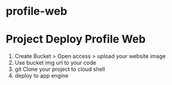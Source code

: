 # profile-web

# Project Deploy Profile Web
1. Create Bucket > Open access > upload your website image
2. Use bucket img url to your code
3. git Clone your project to cloud shell
4. deploy to app engine
